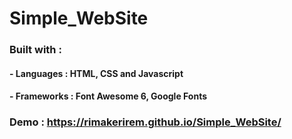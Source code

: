 # Simple_WebSite

### Built with :
####	- Languages : HTML, CSS and Javascript
####	- Frameworks : Font Awesome 6, Google Fonts


### Demo : https://rimakerirem.github.io/Simple_WebSite/
